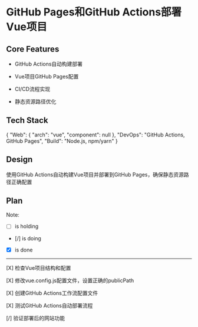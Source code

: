 # GitHub Pages和GitHub Actions部署Vue项目

## Core Features

- GitHub Actions自动构建部署

- Vue项目GitHub Pages配置

- CI/CD流程实现

- 静态资源路径优化

## Tech Stack

{
  "Web": {
    "arch": "vue",
    "component": null
  },
  "DevOps": "GitHub Actions, GitHub Pages",
  "Build": "Node.js, npm/yarn"
}

## Design

使用GitHub Actions自动构建Vue项目并部署到GitHub Pages，确保静态资源路径正确配置

## Plan

Note: 

- [ ] is holding
- [/] is doing
- [X] is done

---

[X] 检查Vue项目结构和配置

[X] 修改vue.config.js配置文件，设置正确的publicPath

[X] 创建GitHub Actions工作流配置文件

[X] 测试GitHub Actions自动部署流程

[/] 验证部署后的网站功能
